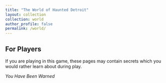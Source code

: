 ```yaml
---
title: "The World of Haunted Detroit"
layout: collection
collection: world
author_profile: false
permalink: /world/
---
```


## For Players

If you are playing in this game, these pages may contain secrets which you would rather learn about during play.

*You Have Been Warned*